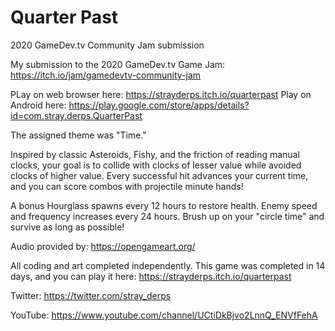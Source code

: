 # Quarter Past
2020 GameDev.tv Community Jam submission

My submission to the 2020 GameDev.tv Game Jam: https://itch.io/jam/gamedevtv-community-jam

PLay on web browser here: https://strayderps.itch.io/quarterpast
Play on Android here: https://play.google.com/store/apps/details?id=com.stray.derps.QuarterPast

The assigned theme was "Time."

Inspired by classic Asteroids, Fishy, and the friction of reading manual clocks, your goal is to collide with clocks of lesser value while avoided clocks of higher value. Every successful hit advances your current time, and you can score combos with projectile minute hands!

A bonus Hourglass spawns every 12 hours to restore health. Enemy speed and frequency increases every 24 hours. Brush up on your "circle time" and survive as long as possible!

Audio provided by: https://opengameart.org/

All coding and art completed independently. This game was completed in 14 days, and you can play it here: https://strayderps.itch.io/quarterpast

Twitter: https://twitter.com/stray_derps

YouTube: https://www.youtube.com/channel/UCtiDkBjvo2LnnQ_ENVfFehA
